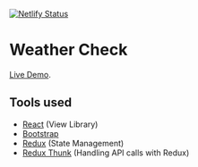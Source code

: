 [![Netlify Status](https://api.netlify.com/api/v1/badges/fbedfdd7-bc93-412e-93cf-03bb040bda2b/deploy-status)](https://app.netlify.com/sites/weather-check-gh/deploys)

# Weather Check

[Live Demo](https://weather-check-gh.netlify.app/).

## Tools used

- [React](https://reactjs.org/) (View Library)
- [Bootstrap](https://getbootstrap.com/)
- [Redux](https://redux.js.org/) (State Management)
- [Redux Thunk](https://github.com/reduxjs/redux-thunk) (Handling API calls with Redux)
